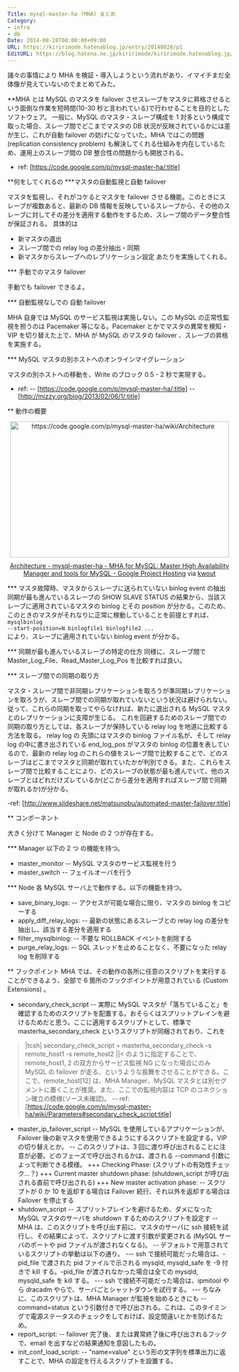 ```yaml
---
Title: mysql-master-ha (MHA) まとめ
Category:
- infra
- db
Date: 2014-08-28T00:00:00+09:00
URL: https://kiririmode.hatenablog.jp/entry/20140828/p1
EditURL: https://blog.hatena.ne.jp/kiririmode/kiririmode.hatenablog.jp/atom/entry/8454420450078209378
---
```


諸々の事情により MHA を検証・導入しようという流れがあり、イマイチまだ全体像が見えていないのでまとめてみた。

**MHA とは
MySQL のマスタを failover させスレーブをマスタに昇格させるという面倒な作業を短時間(10-30 秒と言われている)で行わせることを目的としたソフトウェア。
一般に、MySQL のマスタ・スレーブ構成を 1 対多という構成で取った場合、スレーブ間でどこまでマスタの DB 状況が反映されているかには差が生じ、これが自動 failover の妨げになっていた。MHA ではこの問題 (replication consistency problem) も解決してくれる仕組みを内在しているため、運用上のスレーブ間の DB 整合性の問題からも開放される。
- ref: [https://code.google.com/p/mysql-master-ha/:title]

**何をしてくれるの
***マスタの自動監視と自動 failover

マスタを監視し、それがコケるとマスタを failover させる機能。このときにスレーブが複数あると、最新の DB 情報を反映しているスレーブから、その他のスレーブに対してその差分を適用する動作をするため、スレーブ間のデータ整合性が保証される。
具体的は
+ 新マスタの選出
+ スレーブ間での relay log の差分抽出・同期
+ 新マスタからスレーブへのレプリケーション設定
あたりを実施してくれる。

*** 手動でのマスタ failover

手動でも failover できるよ。

*** 自動監視なしでの 自動 failover

MHA 自身では MySQL のサービス監視は実施しない。この MySQL の正常性監視を担うのは Pacemaker 等になる。Pacemaker とかでマスタの異常を検知・VIP を切り替えた上で、MHA が MySQL のマスタの failover 、スレーブの昇格を実施する。

*** MySQL マスタの別ホストへのオンラインマイグレーション

マスタの別ホストへの移動を、Write のブロック 0.5 - 2 秒で実現する。

- ref:
-- [https://code.google.com/p/mysql-master-ha/:title]
-- [http://mizzy.org/blog/2013/02/06/1/:title]

** 動作の概要

<div class="kwout" style="text-align: center;"><a href="https://code.google.com/p/mysql-master-ha/wiki/Architecture"><img src="http://kwout.com/cutout/n/bv/9n/ife_bor.jpg" alt="https://code.google.com/p/mysql-master-ha/wiki/Architecture" title="Architecture - mysql-master-ha - MHA for MySQL: Master High Availability Manager and tools for MySQL - Google Project Hosting" width="492" height="305" style="border: none;" /></a><p style="margin-top: 10px; text-align: center;"><a href="https://code.google.com/p/mysql-master-ha/wiki/Architecture">Architecture - mysql-master-ha - MHA for MySQL: Master High Availability Manager and tools for MySQL - Google Project Hosting</a> via <a href="http://kwout.com/quote/nbv9nife">kwout</a></p></div>

*** マスタ故障時、マスタからスレーブに送られていない binlog event の抽出
同期が最も進んでいるスレーブの SHOW SLAVE STATUS の結果から、当該スレーブに適用されているマスタの binlog とその position が分かる。このため、このときのマスタがそれなりに正常に稼動していることを前提とすれば、<code>mysqlbinlog --start-position=N binlogfile1 binlogfile2 ... </code>により、スレーブに適用されていない binlog event が分かる。

*** 同期が最も進んでいるスレーブの特定の仕方
同様に、スレーブ間で Master_Log_File、Read_Master_Log_Pos を比較すれば良い。

*** スレーブ間での同期の取り方

マスタ・スレーブ間で非同期レプリケーションを取ろうが準同期レプリケーションを取ろうが、スレーブ間での同期が取れていないという状況は避けられない。従って、これらの同期を取ってやらなければ、新たに選出される MySQL マスタとのレプリケーションに支障が生じる。
これを回避するためのスレーブ間での同期の取り方としては、各スレーブが保持している relay log を地道に比較する方法を取る。
relay log の 先頭にはマスタの binlog ファイル名が、そして relay log の中に書き出されている end_log_pos がマスタの binlog の位置を表しているので、最新の relay log のこれらの値をスレーブ間で比較することで、どのスレーブはどこまでマスタと同期が取れていたかが判別できる。また、これらをスレーブ間で比較することにより、どのスレーブの状態が最も進んでいて、他のスレーブとはどれだけズレているか(どこから差分を適用すればスレーブ間で同期が取れるか)が分かる。

-ref: [http://www.slideshare.net/matsunobu/automated-master-failover:title]

** コンポーネント

大きく分けて Manager と Node の 2 つが存在する。

*** Manager
以下の 2 つ の機能を持つ。
+ master_monitor
-- MySQL マスタのサービス監視を行う
+ master_switch
-- フェイルオーバを行う

*** Node
各 MySQL サーバ上で動作する。以下の機能を持つ。
+ save_binary_logs:
-- アクセスが可能な場合に限り、マスタの binlog をコピーする
+ apply_diff_relay_logs:
-- 最新の状態にあるスレーブとの relay log の差分を抽出し、該当する差分を適用する
+ filter_mysqlbinlog:
-- 不要な ROLLBACK イベントを削除する
+ purge_relay_logs:
-- SQL スレッドを止めることなく、不要になった relay log を削除する

** フックポイント
MHA では、その動作の各所に任意のスクリプトを実行することができるよう、全部で 6 箇所のフックポイントが用意されている (Custom Extensions) 。
+ secondary_check_script
-- 実際に MySQL マスタが「落ちていること」を確認するためのスクリプトを配置する。おそらくはスプリットブレインを避けるためだと思う。ここに適用するスクリプトとして、標準で masterha_secondary_check というスクリプトが同梱されており、これを
>|tcsh|
secondary_check_script = masterha_secondary_check -s remote_host1 -s remote_host2
||<
のように指定することで、remote_host1, 2 の双方からサービス監視 NG になった場合にのみ MySQL の failover が走る、というような振舞をさせることができる。ここで、remote_host[12] は、MHA Manager、MySQL マスタとは別セグメントに置くことが推奨。また、ここでの監視内容は TCP のコネクション確立の模様(ソース未確認)。
-- ref: [https://code.google.com/p/mysql-master-ha/wiki/Parameters#secondary_check_script:title]
+ master_ip_failover_script
-- MySQL を使用しているアプリケーションが、Failover 後の新マスタを使用できるようにするスクリプトを設定する。VIP の切り替えとか。
-- このスクリプトは、3 回に渡り呼び出されることに注意が必要。どのフェーズで呼び出されるかは、渡される --command 引数によって判断できる模様。
+++ Checking Phase: (スクリプトの有効性チェック…？)
+++ Current master shutdown phase: (shutdown_script が呼び出される直前で呼び出される)
+++ New master activation phase:
-- スクリプトが 0 か 10 を返却する場合は Failover 続行、それ以外を返却する場合は Failover を停止する
+ shutdown_script
-- スプリットブレインを避けるため、ダメになった MySQL マスタのサーバを shutdown するためのスクリプトを設定す
-- MHA は、このスクリプトを呼び出す前に、マスタのサーバに ssh 接続を試行し、その結果によって、スクリプトに渡す引数が変更される (MySQL サーバのポートや pid ファイルが渡されなくなる)。
-- デフォルトで用意されているスクリプトの挙動は以下の通り。
--- ssh で接続可能だった場合は、-pid_file で渡された pid ファイルで示される mysqld, mysqld_safe を -9 付きで kill する。-pid_file が渡されなかった場合は全ての mysqld, mysqld_safe を kill する。
--- ssh で接続不可能だった場合は、ipmitool やら dracadm やらで、サーバごとシャットダウンを試行する。
--- ちなみに、このスクリプトは、MHA Manager が監視を始めるときにも --command=status という引数付きで呼び出される。これは、このタイミングで電源ステータスのチェックをしておけば、設定間違いとかを防げるため。
+ report_script:
-- failover 完了後、または異常終了後に呼び出されるフックで、email を出すなどの結果通知を意図したもの。
+ init_conf_load_script:
-- "name=value" という形の文字列を標準出力に返すことで、MHA の設定を行えるスクリプトを設置する。

